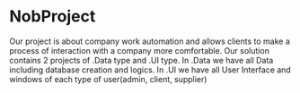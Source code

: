 # NobProject
Our project is about company work automation and allows clients to make a process of interaction with a company more comfortable.
Our solution contains 2 projects of .Data type and .UI type. 
In .Data we have all Data including database creation and logics.
In .UI we have all User Interface and windows of each type of user(admin, client, supplier)
